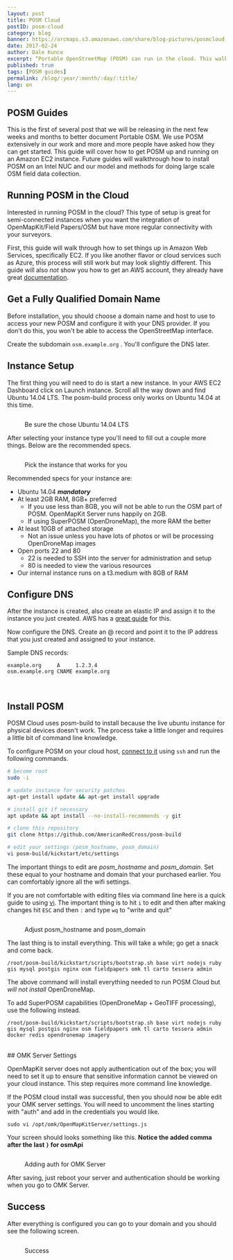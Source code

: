 ```yaml
---
layout: post
title: POSM Cloud
postID: posm-cloud
category: blog
banner: https://arcmaps.s3.amazonaws.com/share/blog-pictures/posmcloud.jpg
date: 2017-02-24
author: Dale Kunce
excerpt: “Portable OpenStreetMap (POSM) can run in the cloud. This walkthrough will help you get your own POSM up and running on Amazon EC2."
published: true
tags: [POSM guides]
permalink: /blog/:year/:month/:day/:title/
lang: en
---
```


## POSM Guides

This is the first of several post that we will be releasing in the next few weeks and months to better document Portable OSM. We use POSM extensively in our work and more and more people have asked how they can get started. This guide will cover how to get POSM up and running on an Amazon EC2 instance. Future guides will walkthrough how to install POSM on an Intel NUC and our model and methods for doing large scale OSM field data collection.

## Running POSM in the Cloud

Interested in running POSM in the cloud? This type of setup is great for semi-connected instances when you want the integration of OpenMapKit/Field Papers/OSM but have more regular connectivity with your surveyors.

First, this guide will walk through how to set things up in Amazon Web Services, specifically EC2. If you like another flavor or cloud services such as Azure, this process will still work but may look slightly different. This guide will also *not* show you how to get an AWS account, they already have great [documentation](http://docs.aws.amazon.com/AWSEC2/latest/UserGuide/EC2_GetStarted.html).

## Get a Fully Qualified Domain Name
Before installation, you should choose a domain name and host to use to access your new POSM and configure it with your DNS provider. If you don't do this, you won't be able to access the OpenStreetMap interface.

Create the subdomain ``osm.example.org`` . You'll configure the DNS later.

## Instance Setup

The first thing you will need to do is start a new instance. In your AWS EC2 Dashboard click on Launch instance. Scroll all the way down and find Ubuntu 14.04 LTS. The posm-build process only works on Ubuntu 14.04 at this time.

<figure>
<img src="https://i.imgur.com/i7i2ogE.png" alt="">
<p class="caption">Be sure the chose Ubuntu 14.04 LTS</p>
</figure>

After selecting your instance type you'll need to fill out a couple more things. Below are the recommended specs.


<figure>
<img src="https://i.imgur.com/nZG3h71.png" alt="">
<p class="caption">Pick the instance that works for you</p>
</figure>


Recommended specs for your instance are:
 * Ubuntu 14.04 ***mandatory***
 * At least 2GB RAM, 8GB+ preferred
     * If you use less than 8GB, you will not be able to run the OSM part of POSM. OpenMapKit Server runs happily on 2GB.
     * If using SuperPOSM (OpenDroneMap), the more RAM the better
 * At least 10GB of attached storage
     * Not an issue unless you have lots of photos or will be processing OpenDroneMap images
 * Open ports 22 and 80
     * 22 is needed to SSH into the server for administration and setup
     * 80 is needed to view the various resources
 * Our internal instance runs on a t3.medium with 8GB of RAM

## Configure DNS

After the instance is created, also create an elastic IP and assign it to the instance you just created. AWS has a [great guide](http://docs.aws.amazon.com/AWSEC2/latest/UserGuide/elastic-ip-addresses-eip.html#working-with-eips) for this.

Now configure the DNS. Create an @ record and point it to the IP address that you just created and assigned to your instance.

Sample DNS records:

```
example.org     A     1.2.3.4
osm.example.org CNAME example.org
```
<br />

## Install POSM

POSM Cloud uses posm-build to install because the live ubuntu instance for physical devices doesn't work. The process take a little longer and requires a little bit of command line knowledge.

To configure POSM on your cloud host, [connect to it](http://docs.aws.amazon.com/AWSEC2/latest/UserGuide/AccessingInstancesLinux.html) using `ssh` and run the following commands.

```bash
# become root
sudo -i

# update instance for security patches
apt-get install update && apt-get install upgrade

# install git if necessary
apt update && apt install --no-install-recommends -y git

# clone this repository
git clone https://github.com/AmericanRedCross/posm-build

# edit your settings (posm_hostname, posm_domain)
vi posm-build/kickstart/etc/settings

```

The important things to edit are *posm_hostname* and *posm_domain*. Set these equal to your hostname and domain that your purchased earlier. You can comfortably ignore all the wifi settings.

If you are not comfortable with editing files via command line here is a quick guide to using [vi](https://www.cs.colostate.edu/helpdocs/vi.html). The important thing is to hit ``i`` to edit and then after making changes hit ``ESC`` and then ``:`` and type ``wq`` to "write and quit"


<figure>
<img src="https://i.imgur.com/uSo3ZCU.png" alt="">
<p class="caption">Adjust posm_hostname and posm_domain</p>
</figure>


The last thing is to install everything. This will take a while; go get a snack and come back.

```
/root/posm-build/kickstart/scripts/bootstrap.sh base virt nodejs ruby gis mysql postgis nginx osm fieldpapers omk tl carto tessera admin
```
The above command will install everything needed to run POSM Cloud but *will not install* OpenDroneMap.

To add SuperPOSM capabilities (OpenDroneMap + GeoTIFF processing), use the following instead.

```
/root/posm-build/kickstart/scripts/bootstrap.sh base virt nodejs ruby gis mysql postgis nginx osm fieldpapers omk tl carto tessera admin docker redis opendronemap imagery
```
<br />
## OMK Server Settings

OpenMapKit server does not apply authentication out of the box; you will need to set it up to ensure that sensitive information cannot be viewed on your cloud instance. This step requires more command line knowledge.

If the POSM cloud install was successful, then you should now be able edit your OMK server settings. You will need to uncomment the lines starting with "auth" and add in the credentials you would like.

```
sudo vi /opt/omk/OpenMapKitServer/settings.js
```

Your screen should looks something like this. **Notice the added comma after the last ``}`` for osmApi**

<figure>
<img src="https://i.imgur.com/uNfakt8.jpg" alt="">
<p class="caption">Adding auth for OMK Server</p>
</figure>

After saving, just reboot your server and authentication should be working when you go to OMK Server.

## Success

After everything is configured you can go to your domain and you should see the following screen.

<figure>
<img src="https://i.imgur.com/7yr7hfy.png" alt="">
<p class="caption">Success</p>
</figure>
